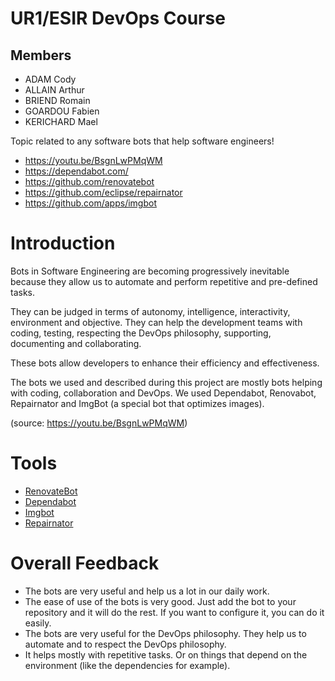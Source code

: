 # UR1/ESIR DevOps Course

## Members

- ADAM Cody
- ALLAIN Arthur
- BRIEND Romain
- GOARDOU Fabien
- KERICHARD Mael

Topic related to any software bots that help software engineers!

- https://youtu.be/BsgnLwPMqWM
- https://dependabot.com/
- https://github.com/renovatebot
- https://github.com/eclipse/repairnator
- https://github.com/apps/imgbot

# Introduction

Bots in Software Engineering are becoming progressively inevitable because they allow us to automate and perform repetitive and pre-defined tasks.  

They can be judged in terms of autonomy, intelligence, interactivity, environment and objective. They can help the development teams with coding, testing, respecting the DevOps philosophy, supporting, documenting and collaborating.

These bots allow developers to enhance their efficiency and effectiveness.

The bots we used and described during this project are mostly bots helping with coding, collaboration and DevOps. We used Dependabot, Renovabot, Repairnator and ImgBot (a special bot that optimizes images).

(source: https://youtu.be/BsgnLwPMqWM)

# Tools

- [RenovateBot](./renovatebot.md)
- [Dependabot](./dependabot.md)
- [Imgbot](./imgbot.md)
- [Repairnator](./repairbot.md)


# Overall Feedback


- The bots are very useful and help us a lot in our daily work.
- The ease of use of the bots is very good. Just add the bot to your repository and it will do the rest. If you want to configure it, you can do it easily.
- The bots are very useful for the DevOps philosophy. They help us to automate and to respect the DevOps philosophy.
- It helps mostly with repetitive tasks. Or on things that depend on the environment (like the dependencies for example).